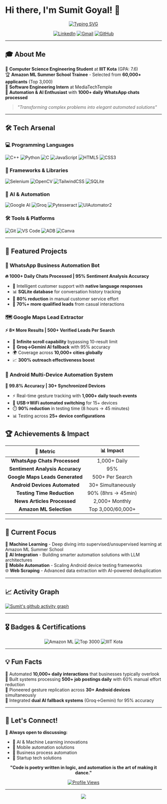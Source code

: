 # Hi there, I'm Sumit Goyal! 👋

<div align="center">
  
[![Typing SVG](https://readme-typing-svg.herokuapp.com?font=Fira+Code&weight=600&size=28&duration=4000&pause=1000&color=36BCF7&center=true&vCenter=true&width=600&height=60&lines=Software+Engineering+Intern;AI+%26+Automation+Specialist;Android+Development+Expert;WhatsApp+Bot+Developer)](https://git.io/typing-svg)

</div>

<div align="center">
  
[![LinkedIn](https://img.shields.io/badge/LinkedIn-0077B5?style=for-the-badge&logo=linkedin&logoColor=white)](https://www.linkedin.com/in/sumit-goyal-60264a286/)
[![Gmail](https://img.shields.io/badge/Gmail-D14836?style=for-the-badge&logo=gmail&logoColor=white)](mailto:Rjsumit151@gmail.com)
[![GitHub](https://img.shields.io/badge/GitHub-100000?style=for-the-badge&logo=github&logoColor=white)](https://github.com/itvi-1234)

</div>

---

## 🎓 About Me

🎯 **Computer Science Engineering Student** at **IIIT Kota** (GPA: 7.6)  
🏆 **Amazon ML Summer School Trainee** - Selected from **60,000+ applicants** (Top 3,000)  
💼 **Software Engineering Intern** at MediaTechTemple  
🚀 **Automation & AI Enthusiast** with **1000+ daily WhatsApp chats processed**  

> *"Transforming complex problems into elegant automated solutions"*

---

## 🛠️ Tech Arsenal

### 💻 Programming Languages
![C++](https://img.shields.io/badge/C++-00599C?style=flat-square&logo=cplusplus&logoColor=white)
![Python](https://img.shields.io/badge/Python-3776AB?style=flat-square&logo=python&logoColor=white)
![C](https://img.shields.io/badge/C-A8B9CC?style=flat-square&logo=c&logoColor=white)
![JavaScript](https://img.shields.io/badge/JavaScript-F7DF1E?style=flat-square&logo=javascript&logoColor=black)
![HTML5](https://img.shields.io/badge/HTML5-E34F26?style=flat-square&logo=html5&logoColor=white)
![CSS3](https://img.shields.io/badge/CSS3-1572B6?style=flat-square&logo=css3&logoColor=white)

### 🔧 Frameworks & Libraries
![Selenium](https://img.shields.io/badge/Selenium-43B02A?style=flat-square&logo=selenium&logoColor=white)
![OpenCV](https://img.shields.io/badge/OpenCV-27338e?style=flat-square&logo=opencv&logoColor=white)
![TailwindCSS](https://img.shields.io/badge/Tailwind_CSS-38B2AC?style=flat-square&logo=tailwind-css&logoColor=white)
![SQLite](https://img.shields.io/badge/SQLite-07405E?style=flat-square&logo=sqlite&logoColor=white)

### 🤖 AI & Automation
![Google AI](https://img.shields.io/badge/Gemini_AI-8E75B2?style=flat-square&logo=google&logoColor=white)
![Groq](https://img.shields.io/badge/Groq_API-FF6B35?style=flat-square&logo=groq&logoColor=white)
![Pytesseract](https://img.shields.io/badge/OCR-Pytesseract-green?style=flat-square)
![UIAutomator2](https://img.shields.io/badge/UIAutomator2-3DDC84?style=flat-square&logo=android&logoColor=white)

### 🛠️ Tools & Platforms
![Git](https://img.shields.io/badge/Git-F05032?style=flat-square&logo=git&logoColor=white)
![VS Code](https://img.shields.io/badge/VS_Code-007ACC?style=flat-square&logo=visual-studio-code&logoColor=white)
![ADB](https://img.shields.io/badge/ADB-3DDC84?style=flat-square&logo=android&logoColor=white)
![Canva](https://img.shields.io/badge/Canva-00C4CC?style=flat-square&logo=canva&logoColor=white)

---

## 🚀 Featured Projects

### 🤖 WhatsApp Business Automation Bot
**🔥 1000+ Daily Chats Processed | 95% Sentiment Analysis Accuracy**
- 🎯 Intelligent customer support with **native language responses**
- 📊 **SQLite database** for conversation history tracking
- 🚀 **80% reduction** in manual customer service effort
- 💼 **70%+ more qualified leads** from casual interactions

### 🗺️ Google Maps Lead Extractor
**⚡ 8× More Results | 500+ Verified Leads Per Search**
- 🔄 **Infinite scroll capability** bypassing 10-result limit
- 🧠 **Groq→Gemini AI fallback** with 95% accuracy
- 🌍 Coverage across **10,000+ cities globally**
- 📈 **300% outreach effectiveness boost**

### 📱 Android Multi-Device Automation System
**🎯 99.8% Accuracy | 30+ Synchronized Devices**
- ⚡ Real-time gesture tracking with **1,000+ daily touch events**
- 🔄 **USB→WiFi automated switching** for 15+ devices
- ⏱️ **90% reduction** in testing time (8 hours → 45 minutes)
- 📊 Testing across **25+ device configurations**

## 🏆 Achievements & Impact

<div align="center">

| 🎯 **Metric** | 📊 **Impact** |
|:---:|:---:|
| **WhatsApp Chats Processed** | 1,000+ Daily |
| **Sentiment Analysis Accuracy** | 95% |
| **Google Maps Leads Generated** | 500+ Per Search |
| **Android Devices Automated** | 30+ Simultaneously |
| **Testing Time Reduction** | 90% (8hrs → 45min) |
| **News Articles Processed** | 2,000+ Monthly |
| **Amazon ML Selection** | Top 3,000/60,000+ |

</div>

---

## 🎯 Current Focus

🔬 **Machine Learning** - Deep diving into supervised/unsupervised learning at Amazon ML Summer School  
🤖 **AI Integration** - Building smarter automation solutions with LLM architectures  
📱 **Mobile Automation** - Scaling Android device testing frameworks  
🌐 **Web Scraping** - Advanced data extraction with AI-powered deduplication  

---

## 📈 Activity Graph

[![Sumit's github activity graph](https://github-readme-activity-graph.vercel.app/graph?username=itvi-1234&theme=tokyo-night)](https://github.com/ashutosh00710/github-readme-activity-graph)

---

## 🎖️ Badges & Certifications

<div align="center">

![Amazon ML](https://img.shields.io/badge/Amazon_ML_Summer_School-FF9900?style=for-the-badge&logo=amazon&logoColor=white)
![Top 3000](https://img.shields.io/badge/Top_3000_of_60000+-success?style=for-the-badge)
![IIIT Kota](https://img.shields.io/badge/IIIT_Kota-CSE-blue?style=for-the-badge)

</div>

---

## 💡 Fun Facts

🎯 Automated **10,000+ daily interactions** that businesses typically overlook  
🚀 Built systems processing **500+ job postings daily** with 60% manual effort reduction  
📱 Pioneered gesture replication across **30+ Android devices** simultaneously  
🧠 Integrated **dual AI fallback systems** (Groq→Gemini) for 95% accuracy  

---

## 🤝 Let's Connect!

💬 **Always open to discussing:**
- 🤖 AI & Machine Learning innovations
- 📱 Mobile automation solutions  
- 🔄 Business process automation
- 🚀 Startup tech solutions

<div align="center">

**"Code is poetry written in logic, and automation is the art of making it dance."**

[![Profile Views](https://komarev.com/ghpvc/?username=itvi-1234&color=36BCF7&style=flat-square)](https://github.com/itvi-1234)

</div>

---

<div align="center">
  <img src="https://capsule-render.vercel.app/api?type=waving&color=gradient&height=100&section=footer"/>
</div>
